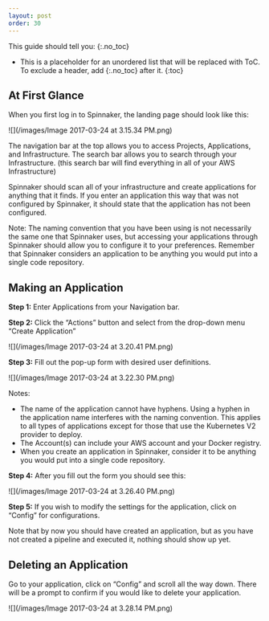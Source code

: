 ```yaml
---
layout: post
order: 30
---
```


This guide should tell you:
{:.no_toc}
* This is a placeholder for an unordered list that will be replaced with ToC. To exclude a header, add {:.no_toc} after it.
{:toc}


## At First Glance

When you first log in to Spinnaker, the landing page should look like this:

![](/images/Image 2017-03-24 at 3.15.34 PM.png)

The navigation bar at the top allows you to access Projects, Applications, and Infrastructure.
The search bar allows you to search through your Infrastructure. 
(this search bar will find everything in all of your AWS Infrastructure) 

Spinnaker should scan all of your infrastructure and create applications for anything that it finds. 
If you enter an application this way that was not configured by Spinnaker, it should state that the application has not been configured. 

Note: The naming convention that you have been using is not necessarily the same one that Spinnaker uses, but accessing your applications through Spinnaker should allow you to configure it to your preferences.
Remember that Spinnaker considers an application to be anything you would put into a single code repository.


## Making an Application

**Step 1:** Enter Applications from your Navigation bar. 

**Step 2:** Click the “Actions” button and select from the drop-down menu “Create Application”

![](/images/Image 2017-03-24 at 3.20.41 PM.png)

**Step 3:** Fill out the pop-up form with desired user definitions.

![](/images/Image 2017-03-24 at 3.22.30 PM.png)

Notes: 
-  The name of the application cannot have hyphens. Using a hyphen in the application name interferes with the naming convention. This applies to all types of applications except for those that use the Kubernetes V2 provider to deploy.
- The Account(s) can include your AWS account and your Docker registry.
- When you create an application in Spinnaker, consider it to be anything you would put into a single code repository. 

**Step 4:** After you fill out the form you should see this:

![](/images/Image 2017-03-24 at 3.26.40 PM.png)

**Step 5:** If you wish to modify the settings for the application, click on “Config” for configurations.

Note that by now you should have created an application, but as you have not created a pipeline and executed it, nothing should show up yet.


## Deleting an Application

Go to your application, click on “Config” and scroll all the way down. There will be a prompt to confirm if you would like to delete your application. 

![](/images/Image 2017-03-24 at 3.28.14 PM.png)
